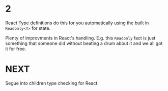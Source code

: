 # 2
React Type definitions do this for you automatically using the built in `Readonly<T>` for state. 

Plenty of improvments in React's handling. E.g. this `Readonly` fact is just something that someone did without beating a drum about it and we all got it for free.

# NEXT
Segue into children type checking for React.
